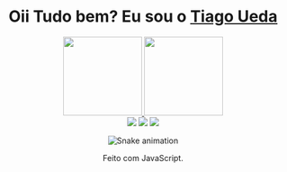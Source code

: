 <div>
  
  <h1 align="center">
    Oii Tudo bem? Eu sou o 
    <a href="https://www.linkedin.com/in/tiagoueda/">Tiago Ueda</a>
  </h1>
  
</div>
<div align="center">
  <a href="https://github.com/tiagoueda">
    <img height="140em" src="https://github-readme-stats.vercel.app/api?username=tiagoueda&count_private=true&include_all_commits=true&show_icons=true&theme=dracula&hide_border=false&show_owner=true"/>
    <img height="140em" src="https://github-readme-stats.vercel.app/api/top-langs/?username=tiagoueda&theme=dracula&hide_border=false&&layout=compact"/>
  </a>
</div>

<div align="center">
  <a href="https://www.instagram.com/tiagoueda_/" target="_blank"><img src="https://img.shields.io/badge/-Instagram-%23E4405F?style=for-the-badge&logo=instagram&logoColor=white" target="_blank"></a>
  <a href="https://www.linkedin.com/in/tiagoueda/" target="_blank"><img src="https://img.shields.io/badge/-LinkedIn-%230077B5?style=for-the-badge&logo=linkedin&logoColor=white" target="_blank"></a> 
  <a href="mailto:tiagoshinueda10@gmail.com"><img src="https://img.shields.io/badge/-Gmail-%23333?style=for-the-badge&logo=gmail&logoColor=white" target="_blank"></a>
</div>

<div align="center">

 ![Snake animation](https://github.com/tiagoueda/tiagoueda/blob/output/github-contribution-grid-snake.svg)

</div>

<div align="center">
  <p>Feito com JavaScript.</p>
</div>
